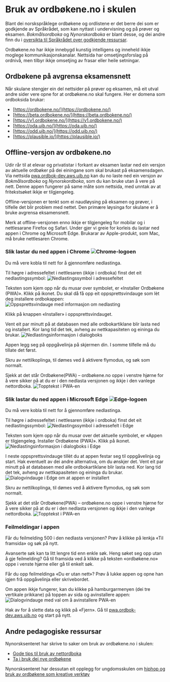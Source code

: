 # Bruk av ordbøkene.no i skulen
Blant dei norskspråklege ordbøkene og ordlistene er det berre dei som er godkjende av Språkrådet, som kan nyttast i undervisning og på prøver og eksamen. _Bokmålsordboka_ og _Nynorskordboka_ er blant desse, og dei andre finn du i [oversikta til Språkrådet over godkjende ressursar](https://www.sprakradet.no/sprakhjelp/Skriverad/Ordlister/Ordlister-til-skulebruk/).

Ordbøkene.no har ikkje innebygd kunstig intelligens og inneheld ikkje moglege kommunikasjonskanalar. Nettsida har omsetjingsforslag på ordnivå, men tilbyr ikkje omsetjing av frasar eller heile setningar. 

## Ordbøkene på avgrensa eksamensnett
Når skulane stengjer ein del nettsider på prøver og eksamen, må eit utval andre sider vere opne for at ordbøkene.no skal fungere. Her er domena som ordboksida brukar:

*   [https://ordbokene.no/](https://ordbokene.no/)
*   [https://beta.ordbokene.no/](https://beta.ordbokene.no/)
*   [https://v1.ordbokene.no/](https://v1.ordbokene.no/)
*   [https://oda.uib.no/](https://oda.uib.no/)
*   [https://odd.uib.no/](https://odd.uib.no/)
*   [https://plausible.io/](https://plausible.io/)

 
## Offline-versjon av ordbøkene.no
Udir rår til at elevar og privatistar i forkant av eksamen lastar ned ein versjon av aktuelle ordbøker på dei einingane som skal brukast på eksamensdagen. Via nettsida [pwa.ordbok-dev.aws.uib.no](https://pwa.ordbok-dev.aws.uib.no) kan du no laste ned ein versjon av _Bokmålsordboka_ og _Nynorskordboka_, som du kan bruke utan å vere på nett. Denne appen fungerer på same måte som nettsida, med unntak av at fritekstsøket ikkje er tilgjengeleg.

Offline-versjonen er tenkt som ei naudløysing på eksamen og prøver, i tilfelle det blir problem med nettet. Den primære løysinga for skulane er å bruke avgrensa eksamensnett. 

Merk at offline-versjonen enno ikkje er tilgjengeleg for mobilar og i nettlesarane Firefox og Safari. Under gjer vi greie for korleis du lastar ned appen i Chrome og Microsoft Edge. Brukarar av Apple-produkt, som Mac, må bruke nettlesaren Chrome.

### Slik lastar du ned appen i Chrome ![Chrome-logoen](/content-images/logos_chrome.svg)
Du må vere kobla til nett for å gjennomføre nedlastinga. 

Til høgre i adressefeltet i nettlesaren (ikkje i ordboka) finst det eit nedlastingssymbol: 
![Nedlastingssymbol i adressefeltet](/content-images/Picture1.png)

Teksten som kjem opp når du musar over symbolet, er «Installer Ordbøkene (PWA)». Klikk på ikonet. Du skal då få opp eit oppsprettsvindauge som lèt deg installere ordbokappen: 
![Oppsprettsvindauge med informasjon om nedlasting](/content-images/Picture2.png)

Klikk på knappen «Installer» i oppsprettsvindauget.  

Vent eit par minutt på at databasen med alle ordbokartiklane blir lasta ned og installert. Kor lang tid det tek, avheng av nettkapasiteten og eininga du brukar. 
![Nedlastingsinformasjon i dialogboks](/content-images/Downloading_symbol_nno.png)

Appen legg seg på oppgåvelinja på skjermen din. I somme tilfelle må du tillate det først.
 
Skru av nettilkoplinga, til dømes ved å aktivere flymodus, og søk som normalt.

Sjekk at det står Ordbøkene(PWA) – ordbøkene.no oppe i venstre hjørne for å vere sikker på at du er i den nedlasta versjonen og ikkje i den vanlege nettordboka.
![Topptekst i PWA-en](/content-images/Header_PWA.png)

### Slik lastar du ned appen i Microsoft Edge ![Edge-logoen](/content-images/logos_microsoft-edge.svg)
Du må vere kobla til nett for å gjennomføre nedlastinga. 

Til høgre i adressefeltet i nettlesaren (ikkje i ordboka) finst det eit nedlastingssymbol: 
![Nedlastingssymbol i adressefelt i Edge](/content-images/Address_bar_Edge_nob.png)

Teksten som kjem opp når du musar over det aktuelle symbolet, er «Appen er tilgjengeleg. Installer Ordbøkene (PWA)». Klikk på ikonet. 
![Nedlastingsinformasjon i dialogboks i Edge](/content-images/Install_Edge_nno.png)

I neste oppsprettsvindauge tillèt du at appen festar seg til oppgåvelinja og start. Hak eventuelt av dei andre alternativa, om du ønskjer det. Vent eit par minutt på at databasen med alle ordbokartiklane blir lasta ned. Kor lang tid det tek, avheng av nettkapasiteten og eininga du brukar. 
![Dialogvindauge i Edge om at appen er installert](/content-images/Downloading_symbol_Edge_nno.png)

Skru av nettilkoplinga, til dømes ved å aktivere flymodus, og søk som normalt. 

Sjekk at det står Ordbøkene(PWA) – ordbøkene.no oppe i venstre hjørne for å vere sikker på at du er i den nedlasta versjonen og ikkje i den vanlege nettordboka.
![Topptekst i PWA-en](/content-images/Header_PWA.png)

### Feilmeldingar i appen
Får du feilmelding 500 i den nedlasta versjonen? Prøv å klikke på lenkja «Til framsida» og søk på nytt. 

Avanserte søk kan ta litt lengre tid enn enkle søk. Heng søket seg opp utan å gje feilmelding? Gå til framsida ved å klikke på teksten «ordbøkene.no» oppe i venste hjørne eller gå til enkelt søk.

Får du opp feilmeldinga «Du er utan nett»? Prøv å lukke appen og opne han igjen frå oppgåvelinja eller skrivebordet. 

Om appen ikkje fungerer, kan du klikke på hamburgarmenyen (dei tre vertikale prikkane) på toppen av sida og avinstallere appen:
![Dialogvindauge med val om å avinstallere PWA-en](/content-images/uninstall-pwa.png)

Hak av for å slette data og klikk på «Fjern». Gå til [pwa.ordbok-dev.aws.uib.no](https://pwa.ordbok-dev.aws.uib.no) og start på nytt.

## Andre pedagogiske ressursar
Nynorsksenteret har skrive to saker om bruk av ordbøkene.no i skulen:

*   [Gode tips til bruk av nettordboka](https://nynorsksenteret.no/vidaregaande/grammatikk/gode-tips-til-bruk-av-nettordboka)
*   [Ta i bruk dei nye ordbøkene](https://nynorsksenteret.no/blogg/ta-i-bruk-dei-nye-ordbokene)

Nynorsksenteret har dessutan eit opplegg for ungdomsskulen om [hiphop og bruk av ordbøkene som kreative verktøy](https://nynorsksenteret.no/ungdomsskule/skriving/kreativ-skriving/hiphop-ordboka-som-kreativt-verktoy)